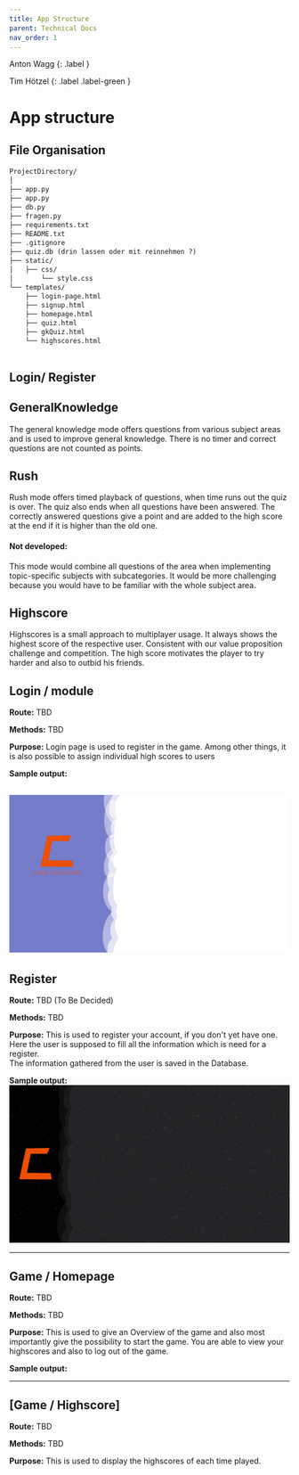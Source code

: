 ```yaml
---
title: App Structure
parent: Technical Docs
nav_order: 1
---
```


Anton Wagg
{: .label }

Tim Hötzel 
{: .label .label-green }

# App structure

## File Organisation

<pre><code>ProjectDirectory/
│
├── app.py
├── app.py
├── db.py
├── fragen.py
├── requirements.txt
├── README.txt
├── .gitignore
├── quiz.db (drin lassen oder mit reinnehmen ?)
├── static/
│   ├── css/
│       └── style.css
└── templates/
    ├── login-page.html
    ├── signup.html
    ├── homepage.html
    ├── quiz.html
    ├── gkQuiz.html
    └── highscores.html

</code></pre>

## Login/ Register

## GeneralKnowledge
The general knowledge mode offers questions from various subject areas and is used to improve general knowledge. There is no timer and correct questions are not counted as points.

## Rush
Rush mode offers timed playback of questions, when time runs out the quiz is over. The quiz also ends when all questions have been answered. The correctly answered questions give a point and are added to the high score at the end if it is higher than the old one.

#### Not developed:  
This mode would combine all questions of the area when implementing topic-specific subjects with subcategories. It would be more challenging because you would have to be familiar with the whole subject area.

## Highscore
Highscores is a small approach to multiplayer usage. It always shows the highest  score of the respective user. Consistent with our value proposition challenge and competition. The high score motivates the player to try harder and also to outbid his friends.

## Login / module

**Route:** TBD

**Methods:** TBD

**Purpose:** Login page is used to register in the game. Among other things, it is also possible to assign individual high scores to users


**Sample output:**

![Alt text](../assets/images/web-design.png)
--------

## Register

**Route:** TBD (To Be Decided)

**Methods:** TBD

**Purpose:** This is used to register your account, if you don't yet have one. Here the user is supposed to fill all the information which is need for a register. <br>
             The information gathered from the user is saved in the Database.


**Sample output:**
![Alt text](../assets/images/register-page.png)

--------

## Game / Homepage

**Route:** TBD

**Methods:** TBD

**Purpose:** This is used to give an Overview of the game and also most importantly give the possibility to start the game. You are able to view your highscores and also to log out of the game. 


**Sample output:**

--------

## [Game / Highscore]

**Route:** TBD

**Methods:** TBD

**Purpose:** This is used to display the highscores of each time played. 
